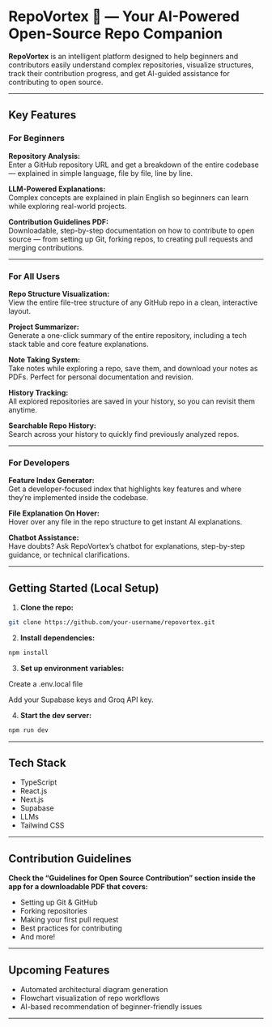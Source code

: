 # RepoVortex 🦝 — Your AI-Powered Open-Source Repo Companion

**RepoVortex** is an intelligent platform designed to help beginners and contributors easily understand complex repositories, visualize structures, track their contribution progress, and get AI-guided assistance for contributing to open source.

---

## Key Features

### For Beginners
**Repository Analysis:**  
Enter a GitHub repository URL and get a breakdown of the entire codebase — explained in simple language, file by file, line by line.  

**LLM-Powered Explanations:**  
Complex concepts are explained in plain English so beginners can learn while exploring real-world projects.  

**Contribution Guidelines PDF:**  
Downloadable, step-by-step documentation on how to contribute to open source — from setting up Git, forking repos, to creating pull requests and merging contributions.  

---

### For All Users
**Repo Structure Visualization:**  
View the entire file-tree structure of any GitHub repo in a clean, interactive layout.  

**Project Summarizer:**  
Generate a one-click summary of the entire repository, including a tech stack table and core feature explanations.  

**Note Taking System:**  
Take notes while exploring a repo, save them, and download your notes as PDFs. Perfect for personal documentation and revision.  

**History Tracking:**  
All explored repositories are saved in your history, so you can revisit them anytime.  

**Searchable Repo History:**  
Search across your history to quickly find previously analyzed repos.  

---

### For Developers
**Feature Index Generator:**  
Get a developer-focused index that highlights key features and where they’re implemented inside the codebase.  

**File Explanation On Hover:**  
Hover over any file in the repo structure to get instant AI explanations.  

**Chatbot Assistance:**  
Have doubts? Ask RepoVortex’s chatbot for explanations, step-by-step guidance, or technical clarifications.  

---

## Getting Started (Local Setup)

1. **Clone the repo:**
```sh
git clone https://github.com/your-username/repovortex.git
```

2. **Install dependencies:**
```sh
npm install
```

3. **Set up environment variables:**

Create a .env.local file

Add your Supabase keys and Groq API key.

4. **Start the dev server:**
```sh
npm run dev
```
---

## Tech Stack
- TypeScript
- React.js
- Next.js
- Supabase
- LLMs
- Tailwind CSS

---
##  Contribution Guidelines
**Check the “Guidelines for Open Source Contribution” section inside the app for a downloadable PDF that covers:**
- Setting up Git & GitHub
- Forking repositories
- Making your first pull request
- Best practices for contributing
- And more!
---
## Upcoming Features
- Automated architectural diagram generation
- Flowchart visualization of repo workflows
- AI-based recommendation of beginner-friendly issues
---


